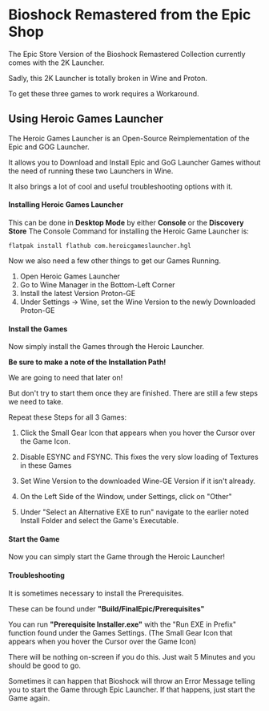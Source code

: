 # Bioshock Remastered from the Epic Shop

The Epic Store Version of the Bioshock Remastered Collection currently comes with the 2K Launcher.

Sadly, this 2K Launcher is totally broken in Wine and Proton.

To get these three games to work requires a Workaround.

## Using Heroic Games Launcher

The Heroic Games Launcher is an Open-Source Reimplementation of the Epic and GOG Launcher. 

It allows you to Download and Install Epic and GoG Launcher Games without the need of running these two Launchers in Wine.

It also brings a lot of cool and useful troubleshooting options with it.

#### Installing Heroic Games Launcher

This can be done in **Desktop Mode** by either **Console** or the **Discovery Store**
The Console Command for installing the Heroic Game Launcher is:

`flatpak install flathub com.heroicgameslauncher.hgl`

Now we also need a few other things  to get our Games Running.

1. Open Heroic Games Launcher
2. Go to Wine Manager in the Bottom-Left Corner
3. Install the latest Version Proton-GE
4. Under Settings → Wine, set the Wine Version to the newly Downloaded Proton-GE

#### Install the Games

Now simply install the Games through the Heroic Launcher.

**Be sure to make a note of the Installation Path!**

We are going to need that later on!

But don't try to start them once they are finished. There are still a few steps we need to take.

Repeat these Steps for all 3 Games:

1. Click the Small Gear Icon that appears when you hover the Cursor over the Game Icon.

2. Disable ESYNC and FSYNC. This fixes the very slow loading of Textures in these Games

3. Set Wine Version to the downloaded Wine-GE Version if it isn't already.

4. On the Left Side of the Window, under Settings, click on "Other"

5. Under "Select an Alternative EXE to run" navigate to the earlier noted Install Folder and select the Game's Executable.

#### Start the Game

Now you can simply start the Game through the Heroic Launcher!

#### Troubleshooting

It is sometimes necessary to install the Prerequisites.

These can be found under **"Build/FinalEpic/Prerequisites"**

You can run **"Prerequisite Installer.exe"** with the "Run EXE in Prefix" function found under the Games Settings. (The Small Gear Icon that appears when you hover the Cursor over the Game Icon)

There will be nothing on-screen if you do this. Just wait 5 Minutes and you should be good to go.

Sometimes it can happen that Bioshock will throw an Error Message telling you to start the Game through Epic Launcher. 
If that happens, just start the Game again.
